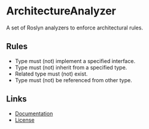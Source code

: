 ﻿# ArchitectureAnalyzer

A set of Roslyn analyzers to enforce architectural rules.

## Rules
- Type must (not) implement a specified interface.
- Type must (not) inherit from a specified type.
- Related type must (not) exist.
- Type must (not) be referenced from other type.

## Links

- [Documentation](https://github.com/TheSylence/ArchitectureAnalyzer/blob/main/README.md)
- [License](https://github.com/TheSylence/ArchitectureAnalyzer/blob/main/LICENSE)